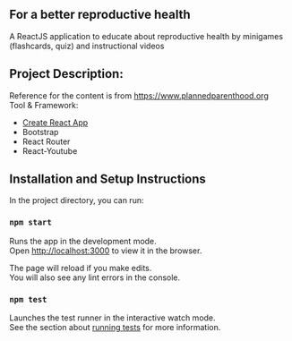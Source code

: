 ## For a better reproductive health
A ReactJS application to educate about reproductive health by minigames (flashcards, quiz) and instructional videos

## Project Description: 
Reference for the content is from https://www.plannedparenthood.org <br />
Tool & Framework: 
  - [Create React App](https://github.com/facebook/create-react-app) 
  - Bootstrap
  - React Router
  - React-Youtube
  
## Installation and Setup Instructions
In the project directory, you can run:

### `npm start`

Runs the app in the development mode.<br />
Open [http://localhost:3000](http://localhost:3000) to view it in the browser.

The page will reload if you make edits.<br />
You will also see any lint errors in the console.

### `npm test`

Launches the test runner in the interactive watch mode.<br />
See the section about [running tests](https://facebook.github.io/create-react-app/docs/running-tests) for more information.
